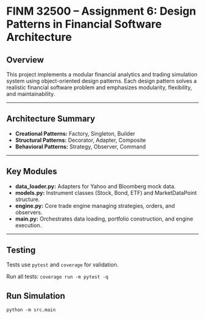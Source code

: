 # FINM 32500 – Assignment 6: Design Patterns in Financial Software Architecture

## Overview
This project implements a modular financial analytics and trading simulation system using object-oriented design patterns.
Each design pattern solves a realistic financial software problem and emphasizes modularity, flexibility, and maintainability.

---

## Architecture Summary
- **Creational Patterns:** Factory, Singleton, Builder  
- **Structural Patterns:** Decorator, Adapter, Composite  
- **Behavioral Patterns:** Strategy, Observer, Command

---

## Key Modules
- **data_loader.py:** Adapters for Yahoo and Bloomberg mock data.  
- **models.py:** Instrument classes (Stock, Bond, ETF) and MarketDataPoint structure.  
- **engine.py:** Core trade engine managing strategies, orders, and observers.  
- **main.py:** Orchestrates data loading, portfolio construction, and engine execution.

---

## Testing
Tests use `pytest` and `coverage` for validation.

Run all tests:
`coverage run -m pytest -q`


## Run Simulation
`python -m src.main`



